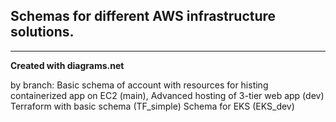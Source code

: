 ## Schemas for different AWS infrastructure solutions. 
---
__Created with diagrams.net__ 

by branch:
Basic schema of account with resources for histing containerized app on EC2 (main), 
Advanced hosting of 3-tier web app (dev)
Terraform with basic schema (TF_simple)
Schema for EKS (EKS_dev)
